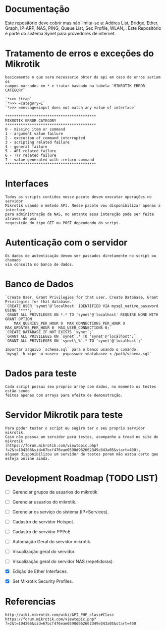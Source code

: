 # Documentação

Este repositório deve cobrir mas não limita-se a: Addres List, Bridge, Ether, Graph, IP-ARP, NAS, PING, Queue List, Sec Profile, WLAN,..
Este Repositório é parte do sistema Synet para provedores de internet.


# Tratamento de erros e exceções do Mikrotik
	basicamente o que sera necessario obter da api em caso de erros seriam os
	campos marcados em * e tratar baseado na tabela `MIKROTIK ERROR CATEGORY`

  	`*>>> !trap`
	`*>>> =category=1`
	`*>>> =message=input does not match any value of interface`

	*****************************************
	MIKROTIK ERROR CATEGORY 
	*****************************************
	0 - missing item or command
	1 - argument value failure
	2 - execution of command interrupted
	3 - scripting related failure
	4 - general failure
	5 - API related failure
	6 - TTY related failure
	7 - value generated with :return command
	*****************************************


# Interfaces
	Todos os scripts contidos nesse pacote devem executar operações no servidor 
	Mikrotik usando o metodo API. Nesse pacote vou disponibilizar apenas a interface 
	para administração de NAS, no entanto essa interação pode ser feita atraves de uma 
	requisição do tipo GET ou POST dependendo do script.


# Autenticação com o servidor
	Os dados de autenticação devem ser passados diretamente no script ou chamado 
	via consulta no banco de dados. 


# Banco de Dados
	`Create User, Grant Privilegies for that user, Create Database, Grant Privilegies for that database.`
	`CREATE USER 'synet'@'localhost' IDENTIFIED VIA mysql_native_password USING '***';`
	`GRANT ALL PRIVILEGES ON *.* TO 'synet'@'localhost' REQUIRE NONE WITH GRANT OPTION 
		MAX_QUERIES_PER_HOUR 0  MAX_CONNECTIONS_PER_HOUR 0  MAX_UPDATES_PER_HOUR 0  MAX_USER_CONNECTIONS 0;`
	`CREATE DATABASE IF NOT EXISTS `synet`;`
	`GRANT ALL PRIVILEGES ON `synet`.* TO 'synet'@'localhost';`
	`GRANT ALL PRIVILEGES ON `synet\_%`.* TO 'synet'@'localhost';`

	Importar arquivo `schema.sql` para o banco usando o comando:
	`mysql -h <ip> -u <user> -p<passwd> <database> < /path/schema.sql`


# Dados para teste
	Cada script possui seu proprio array com dados, no momento os testes estão sendo 
	feitos apenas com arrays para efeito de demonstração.


# Servidor Mikrotik para teste
	Para poder testar o script eu sugiro ter o seu proprio servidor mikrotik.
	Caso não possua um servidor para testes, acompanhe a tread no site do mikrotik 
	(https://forum.mikrotik.com/viewtopic.php?f=2&t=104266&sid=67bcf476eae0590d962662349e343a05&start=400), 
	alguem disponibilizou um servidor de testes porem não estou certo que esteja online ainda.


# Development Roadmap (TODO LIST)
- [ ] Gerenciar grupos de usuarios do mikrotik.
- [ ] Gerenciar usuarios do mikrotik.
- [ ] Gerenciar os serviço do sistema (IP>Services).
- [ ] Cadastro de servidor Hotspot.
- [ ] Cadastro de servidor PPPoE.
- [ ] Automação Geral do servidor mikrotik.
- [ ] Visualização geral do servidor.
- [ ] Visualização geral do servidor NAS (repetidoras).
- [x] Edição de Ether Interfaces.
- [x] Set Mikrotik Security Profiles.



# Referencias
	http://wiki.mikrotik.com/wiki/API_PHP_class#Class
	https://forum.mikrotik.com/viewtopic.php?f=2&t=104266&sid=67bcf476eae0590d962662349e343a05&start=400

